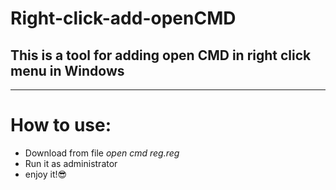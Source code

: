 # Right-click-add-openCMD
## This is a tool for adding open CMD in right click menu in Windows
--------
# How to use:
* Download from file *open cmd reg.reg* 
* Run it as administrator
* enjoy it!:sunglasses:
